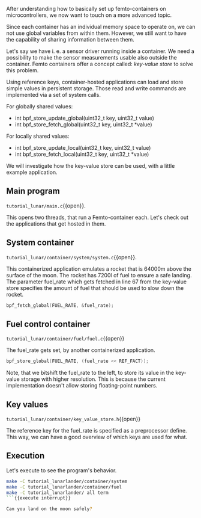 After understanding how to basically set up femto-containers on microcontrollers,
we now want to touch on a more advanced topic.

Since each container has an individual memory space to operate on, we can not use global variables from within them.
However, we still want to have the capability of sharing information between them.

Let's say we have i. e. a sensor driver running inside a container. We need a possibility to make the sensor measurements usable also outside the container. Femto containers offer a concept called: *key-value store* to solve this problem.

Using reference keys, container-hosted applications can load and store simple values in persistent storage. Those read and write commands are implemented via a set of system calls.

For globally shared values:
- int bpf_store_update_global(uint32_t key, uint32_t value) 
- int bpf_store_fetch_global(uint32_t key, uint32_t *value)

For locally shared values:
- int bpf_store_update_local(uint32_t key, uint32_t value)
- int bpf_store_fetch_local(uint32_t key, uint32_t *value)

We will investigate how the key-value store can be used, with a little example application.

## Main program

`tutorial_lunar/main.c`{{open}}.

This opens two threads, that run a Femto-container each. 
Let's check out the applications that get hosted in them.

## System container

`tutorial_lunar/container/system/system.c`{{open}}.

This containerized application emulates a rocket that is 64000m above the surface of the moon.
The rocket has 7200l of fuel to ensure a safe landing. The parameter fuel_rate which gets fetched
in line 67 from the key-value store specifies the amount of fuel that should be used to slow down the rocket.

```c
bpf_fetch_global(FUEL_RATE, &fuel_rate);
```

## Fuel control container

`tutorial_lunar/container/fuel/fuel.c`{{open}}

The fuel_rate gets set, by another containerized application. 

```c
bpf_store_global(FUEL_RATE, (fuel_rate << REF_FACT));
```

Note, that we bitshift the fuel_rate to the left, to store its value in the key-value storage with higher resolution.
This is because the current implementation doesn't allow storing floating-point numbers.

## Key values

`tutorial_lunar/container/key_value_store.h`{{open}}

The reference key for the fuel_rate is specified as a preprocessor define. This way, we can have a good overview of which keys are used for what.

## Execution

Let's execute to see the program's behavior.

```sh
make -C tutorial_lunarlander/container/system
make -C tutorial_lunarlander/container/fuel
make -C tutorial_lunarlander/ all term
```{{execute interrupt}}

Can you land on the moon safely?
